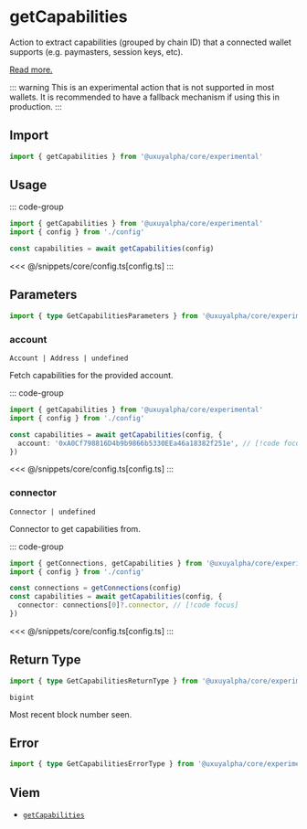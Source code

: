 <script setup>
const packageName = '@uxuyalpha/core/experimental'
const actionName = 'getCapabilities'
const typeName = 'GetCapabilities'
</script>

# getCapabilities

Action to extract capabilities (grouped by chain ID) that a connected wallet supports (e.g. paymasters, session keys, etc).

[Read more.](https://github.com/ethereum/EIPs/blob/815028dc634463e1716fc5ce44c019a6040f0bef/EIPS/eip-5792.md#wallet_getcapabilities)

::: warning
This is an experimental action that is not supported in most wallets. It is recommended to have a fallback mechanism if using this in production.
:::

## Import

```ts
import { getCapabilities } from '@uxuyalpha/core/experimental'
```

## Usage

::: code-group
```ts [index.ts]
import { getCapabilities } from '@uxuyalpha/core/experimental'
import { config } from './config'

const capabilities = await getCapabilities(config)
```
<<< @/snippets/core/config.ts[config.ts]
:::

## Parameters

```ts
import { type GetCapabilitiesParameters } from '@uxuyalpha/core/experimental'
```

### account

`Account | Address | undefined`

Fetch capabilities for the provided account.

::: code-group
```ts [index.ts]
import { getCapabilities } from '@uxuyalpha/core/experimental'
import { config } from './config'

const capabilities = await getCapabilities(config, {
  account: '0xA0Cf798816D4b9b9866b5330EEa46a18382f251e', // [!code focus]
})
```
<<< @/snippets/core/config.ts[config.ts]
:::

### connector

`Connector | undefined`

Connector to get capabilities from.

::: code-group
```ts [index.ts]
import { getConnections, getCapabilities } from '@uxuyalpha/core/experimental'
import { config } from './config'

const connections = getConnections(config)
const capabilities = await getCapabilities(config, {
  connector: connections[0]?.connector, // [!code focus]
})
```
<<< @/snippets/core/config.ts[config.ts]
:::

## Return Type

```ts
import { type GetCapabilitiesReturnType } from '@uxuyalpha/core/experimental'
```

`bigint`

Most recent block number seen.

## Error

```ts
import { type GetCapabilitiesErrorType } from '@uxuyalpha/core/experimental'
```

<!--@include: @shared/query-imports.md-->

## Viem

- [`getCapabilities`](https://viem.sh/experimental/eip5792/getCapabilities)
